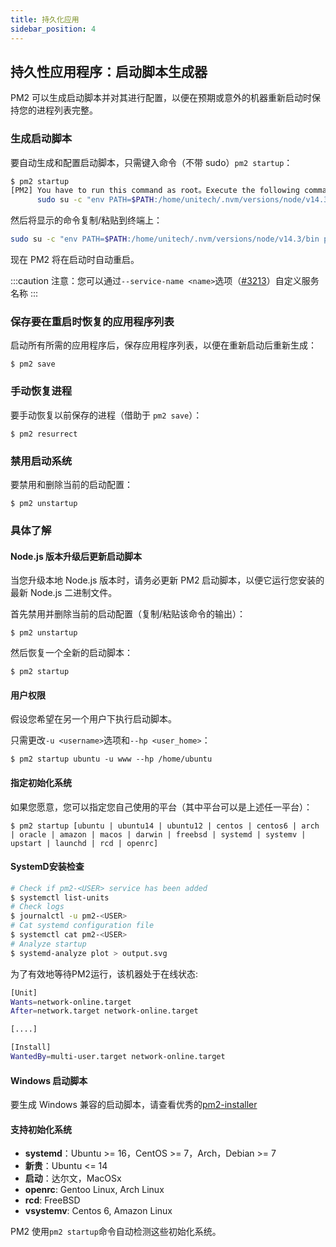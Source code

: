 ```yaml
---
title: 持久化应用
sidebar_position: 4
---
```


## 持久性应用程序：启动脚本生成器

PM2 可以生成启动脚本并对其进行配置，以便在预期或意外的机器重新启动时保持您的进程列表完整。

### 生成启动脚本

要自动生成和配置启动脚本，只需键入命令（不带 sudo）`pm2 startup`：

```bash
$ pm2 startup
[PM2] You have to run this command as root。Execute the following command:
      sudo su -c "env PATH=$PATH:/home/unitech/.nvm/versions/node/v14.3/bin pm2 startup <distribution> -u <user> --hp <home-path>
```

然后将显示的命令复制/粘贴到终端上：

```bash
sudo su -c "env PATH=$PATH:/home/unitech/.nvm/versions/node/v14.3/bin pm2 startup <distribution> -u <user> --hp <home-path>
```

现在 PM2 将在启动时自动重启。

:::caution
注意：您可以通过`--service-name <name>`选项（[#3213](https://github.com/Unitech/pm2/pull/3213)）自定义服务名称
:::

### 保存要在重启时恢复的应用程序列表

启动所有所需的应用程序后，保存应用程序列表，以便在重新启动后重新生成：

```
$ pm2 save
```

### 手动恢复进程

要手动恢复以前保存的进程（借助于 `pm2 save`）：

```
$ pm2 resurrect
```

### 禁用启动系统

要禁用和删除当前的启动配置：

```
$ pm2 unstartup
```

### 具体了解

#### Node.js 版本升级后更新启动脚本

当您升级本地 Node.js 版本时，请务必更新 PM2 启动脚本，以便它运行您安装的最新 Node.js 二进制文件。

首先禁用并删除当前的启动配置（复制/粘贴该命令的输出）：

```
$ pm2 unstartup
```

然后恢复一个全新的启动脚本：

```
$ pm2 startup
```

#### 用户权限

假设您希望在另一个用户下执行启动脚本。

只需更改`-u <username>`选项和`--hp <user_home>`：

```
$ pm2 startup ubuntu -u www --hp /home/ubuntu
```

#### 指定初始化系统

如果您愿意，您可以指定您自己使用的平台（其中平台可以是上述任一平台）：

```
$ pm2 startup [ubuntu | ubuntu14 | ubuntu12 | centos | centos6 | arch | oracle | amazon | macos | darwin | freebsd | systemd | systemv | upstart | launchd | rcd | openrc]
```

#### SystemD安装检查

```bash
# Check if pm2-<USER> service has been added
$ systemctl list-units
# Check logs
$ journalctl -u pm2-<USER>
# Cat systemd configuration file
$ systemctl cat pm2-<USER>
# Analyze startup
$ systemd-analyze plot > output.svg
```

为了有效地等待PM2运行，该机器处于在线状态:

```bash
[Unit]
Wants=network-online.target
After=network.target network-online.target

[....]

[Install]
WantedBy=multi-user.target network-online.target
```

#### Windows 启动脚本

要生成 Windows 兼容的启动脚本，请查看优秀的[pm2-installer](https://github.com/jessety/pm2-installer)

#### 支持初始化系统

- **systemd**：Ubuntu >= 16，CentOS >= 7，Arch，Debian >= 7
- **新贵**：Ubuntu <= 14
- **启动**：达尔文，MacOSx
- **openrc**: Gentoo Linux, Arch Linux
- **rcd**: FreeBSD
- **vsystemv**: Centos 6, Amazon Linux

PM2 使用`pm2 startup`命令自动检测这些初始化系统。